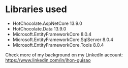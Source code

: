<!DOCTYPE html>
<html lang="en">
  <body>
      <h1 class="title">Libraries used</h1>
      <div>
        <ul>
          <li>
            HotChocolate.AspNetCore 13.9.0
          </li>
          <li>
            HotChocolate.Data 13.9.0
          </li>
          <li>
            Microsoft.EntityFrameworkCore 8.0.4
          </li>
          <li>
            Microsoft.EntityFrameworkCore.SqlServer 8.0.4
          </li>
          <li>
            Microsoft.EntityFrameworkCore.Tools 8.0.4
          </li>
        </ul>
      </div>

  </body>
  <footer>
    <p>Check more of my background on my LinkedIn account: <a href="https://www.linkedin.com/in/jhon-guisao" target="_blank" rel="noopener noreferrer">https://www.linkedin.com/in/jhon-guisao</a></p>
  </footer>
</html>
